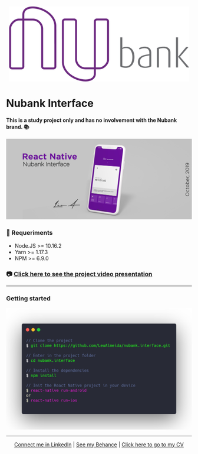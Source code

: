 <p align="center">
<img src="readme/logo-top.png" />
</p>

# Nubank Interface<br/>

#### This is a study project only and has no involvement with the Nubank brand. :books:

<img src="readme/presentation.jpg" />

### :electric_plug: Requeriments

- Node.JS >= 10.16.2
- Yarn >= 1.17.3
- NPM >= 6.9.0

### :camera: <a href="http://linkedin.com/in/leonardoalmeida99">Click here to see the project video presentation</a>

<hr />

### Getting started
<img src="readme/terminal.png" />

<hr/>

<p align="center">
<a href="http://linkedin.com/in/leonardoalmeida99">Connect me in LinkedIn</a> | <a href="http://behance.net/almeida99">See my Behance</a> | <a href="https://leunardo.dev">Click here to go to my CV</a>
</p>
